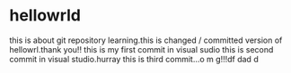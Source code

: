 # hellowrld
this is about git repository learning.this is changed / committed version of hellowrl.thank you!!
this is my first commit in  visual sudio
this is second commit in visual studio.hurray
this is third commit...o m g!!!df
dad
d